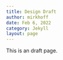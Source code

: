 ```yaml
---
title: Design Draft
author: mirkhoff
date: Feb 6, 2022
category: Jekyll
layout: page
---
```


This is an draft page.
